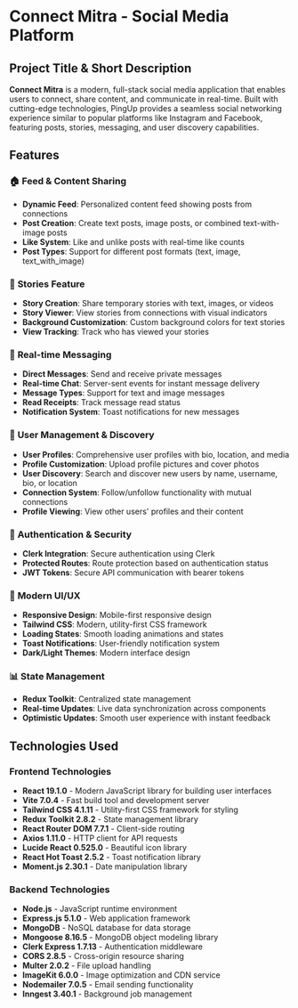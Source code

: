 # Connect Mitra - Social Media Platform

## Project Title & Short Description

**Connect Mitra** is a modern, full-stack social media application that enables users to connect, share content, and communicate in real-time. Built with cutting-edge technologies, PingUp provides a seamless social networking experience similar to popular platforms like Instagram and Facebook, featuring posts, stories, messaging, and user discovery capabilities.

## Features

### 🏠 **Feed & Content Sharing**
- **Dynamic Feed**: Personalized content feed showing posts from connections
- **Post Creation**: Create text posts, image posts, or combined text-with-image posts
- **Like System**: Like and unlike posts with real-time like counts
- **Post Types**: Support for different post formats (text, image, text_with_image)

### 📱 **Stories Feature**
- **Story Creation**: Share temporary stories with text, images, or videos
- **Story Viewer**: View stories from connections with visual indicators
- **Background Customization**: Custom background colors for text stories
- **View Tracking**: Track who has viewed your stories

### 💬 **Real-time Messaging**
- **Direct Messages**: Send and receive private messages
- **Real-time Chat**: Server-sent events for instant message delivery
- **Message Types**: Support for text and image messages
- **Read Receipts**: Track message read status
- **Notification System**: Toast notifications for new messages

### 👥 **User Management & Discovery**
- **User Profiles**: Comprehensive user profiles with bio, location, and media
- **Profile Customization**: Upload profile pictures and cover photos
- **User Discovery**: Search and discover new users by name, username, bio, or location
- **Connection System**: Follow/unfollow functionality with mutual connections
- **Profile Viewing**: View other users' profiles and their content

### 🔐 **Authentication & Security**
- **Clerk Integration**: Secure authentication using Clerk
- **Protected Routes**: Route protection based on authentication status
- **JWT Tokens**: Secure API communication with bearer tokens

### 🎨 **Modern UI/UX**
- **Responsive Design**: Mobile-first responsive design
- **Tailwind CSS**: Modern, utility-first CSS framework
- **Loading States**: Smooth loading animations and states
- **Toast Notifications**: User-friendly notification system
- **Dark/Light Themes**: Modern interface design

### 📊 **State Management**
- **Redux Toolkit**: Centralized state management
- **Real-time Updates**: Live data synchronization across components
- **Optimistic Updates**: Smooth user experience with instant feedback

## Technologies Used

### **Frontend Technologies**
- **React 19.1.0** - Modern JavaScript library for building user interfaces
- **Vite 7.0.4** - Fast build tool and development server
- **Tailwind CSS 4.1.11** - Utility-first CSS framework for styling
- **Redux Toolkit 2.8.2** - State management library
- **React Router DOM 7.7.1** - Client-side routing
- **Axios 1.11.0** - HTTP client for API requests
- **Lucide React 0.525.0** - Beautiful icon library
- **React Hot Toast 2.5.2** - Toast notification library
- **Moment.js 2.30.1** - Date manipulation library

### **Backend Technologies**
- **Node.js** - JavaScript runtime environment
- **Express.js 5.1.0** - Web application framework
- **MongoDB** - NoSQL database for data storage
- **Mongoose 8.16.5** - MongoDB object modeling library
- **Clerk Express 1.7.13** - Authentication middleware
- **CORS 2.8.5** - Cross-origin resource sharing
- **Multer 2.0.2** - File upload handling
- **ImageKit 6.0.0** - Image optimization and CDN service
- **Nodemailer 7.0.5** - Email sending functionality
- **Inngest 3.40.1** - Background job management
